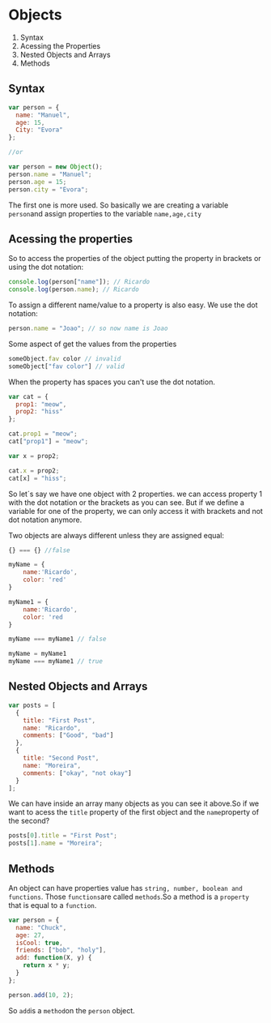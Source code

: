 <h1>Objects</h1>

<ol>
<li>Syntax</li>
<li>Acessing the Properties</li>
<li>Nested Objects and Arrays</li>
<li>Methods</li>
</ol>

<h2>Syntax</h2>

```javascript
var person = {
  name: "Manuel",
  age: 15,
  City: "Evora"
};

//or

var person = new Object();
person.name = "Manuel";
person.age = 15;
person.city = "Evora";
```

The first one is more used. So basically we are creating a variable `person`and assign properties to the variable `name,age,city`

<h2>Acessing the properties</h2>

So to access the properties of the object putting the property in brackets or using the dot notation:

```javascript
console.log(person["name"]); // Ricardo
console.log(person.name); // Ricardo
```

To assign a different name/value to a property is also easy. We use the dot notation:

```javascript
person.name = "Joao"; // so now name is Joao
```

Some aspect of get the values from the properties

```javascript
someObject.fav color // invalid
someObject["fav color"] // valid
```

When the property has spaces you can't use the dot notation.

```javascript
var cat = {
  prop1: "meow",
  prop2: "hiss"
};

cat.prop1 = "meow";
cat["prop1"] = "meow";

var x = prop2;

cat.x = prop2;
cat[x] = "hiss";
```

So let´s say we have one object with 2 properties. we can access property 1 with the dot notation or the brackets as you can see.
But if we define a variable for one of the property, we can only access it with brackets and not dot notation anymore.

Two objects are always different unless they are assigned equal:

```javascript
{} === {} //false

myName = {
    name:'Ricardo',
    color: 'red'
}

myName1 = {
    name:'Ricardo',
    color: 'red
}

myName === myName1 // false

myName = myName1
myName === myName1 // true
```

<h2>Nested Objects and Arrays</h2>

```javascript
var posts = [
  {
    title: "First Post",
    name: "Ricardo",
    comments: ["Good", "bad"]
  },
  {
    title: "Second Post",
    name: "Moreira",
    comments: ["okay", "not okay"]
  }
];
```

We can have inside an array many objects as you can see it above.So if we want to acess the `title` property of the first object and the `name`property of the second?

```javascript
posts[0].title = "First Post";
posts[1].name = "Moreira";
```

<h2>Methods</h2>

An object can have properties value has `string, number, boolean and functions`. Those `functions`are called `methods`.So a method is a `property` that is equal to a `function`.

```javascript
var person = {
  name: "Chuck",
  age: 27,
  isCool: true,
  friends: ["bob", "holy"],
  add: function(X, y) {
    return x * y;
  }
};

person.add(10, 2);
```

So `add`is a `method`on the `person` object.
